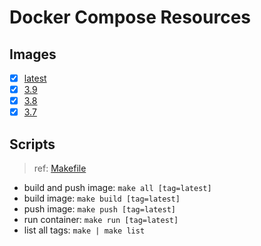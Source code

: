 # Docker Compose Resources

## Images

- [x] [latest](./latest/Dockerfile)
- [x] [3.9](./3.9/Dockerfile)
- [x] [3.8](./3.8/Dockerfile)
- [x] [3.7](./3.7/Dockerfile)

## Scripts

>ref: [Makefile](./Makefile)

- build and push image: `make all [tag=latest]`
- build image: `make build [tag=latest]`
- push image: `make push [tag=latest]`
- run container: `make run [tag=latest]`
- list all tags: `make | make list`
